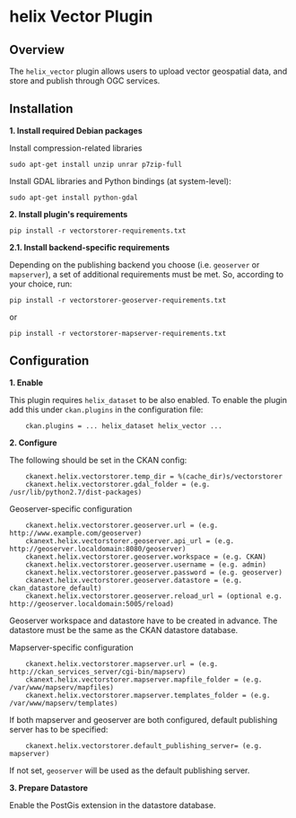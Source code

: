 helix Vector Plugin
==========================


Overview
--------

The `helix_vector` plugin allows users to upload vector geospatial data, and store and publish through OGC services.


Installation
------------

**1.  Install required Debian packages**

Install compression-related libraries

    sudo apt-get install unzip unrar p7zip-full

Install GDAL libraries and Python bindings (at system-level):

    sudo apt-get install python-gdal   

**2.  Install plugin's requirements**

    pip install -r vectorstorer-requirements.txt

**2.1.  Install backend-specific requirements**

Depending on the publishing backend you choose (i.e. `geoserver` or `mapserver`), a set of additional
requirements must be met. So, according to your choice, run:

    pip install -r vectorstorer-geoserver-requirements.txt

or 

    pip install -r vectorstorer-mapserver-requirements.txt


Configuration
-------------

**1.  Enable**

  This plugin requires `helix_dataset` to be also enabled. To enable the plugin add this under `ckan.plugins` in the configuration file:
 
        ckan.plugins = ... helix_dataset helix_vector ...

    
**2.  Configure**

  The following should be set in the CKAN config:

        ckanext.helix.vectorstorer.temp_dir = %(cache_dir)s/vectorstorer
        ckanext.helix.vectorstorer.gdal_folder = (e.g. /usr/lib/python2.7/dist-packages)

Geoserver-specific configuration

        ckanext.helix.vectorstorer.geoserver.url = (e.g. http://www.example.com/geoserver)
        ckanext.helix.vectorstorer.geoserver.api_url = (e.g. http://geoserver.localdomain:8080/geoserver)
        ckanext.helix.vectorstorer.geoserver.workspace = (e.g. CKAN)
        ckanext.helix.vectorstorer.geoserver.username = (e.g. admin)
        ckanext.helix.vectorstorer.geoserver.password = (e.g. geoserver)
        ckanext.helix.vectorstorer.geoserver.datastore = (e.g. ckan_datastore_default)
        ckanext.helix.vectorstorer.geoserver.reload_url = (optional e.g. http://geoserver.localdomain:5005/reload)

Geoserver workspace and datastore have to be created in advance. The datastore must be the same as the CKAN datastore database.

Mapserver-specific configuration

        ckanext.helix.vectorstorer.mapserver.url = (e.g. http://ckan_services_server/cgi-bin/mapserv)
        ckanext.helix.vectorstorer.mapserver.mapfile_folder = (e.g. /var/www/mapserv/mapfiles)
        ckanext.helix.vectorstorer.mapserver.templates_folder = (e.g. /var/www/mapserv/templates)
    
If both mapserver and geoserver are both configured, default publishing server has to be specified:

        ckanext.helix.vectorstorer.default_publishing_server= (e.g. mapserver)
    
If not set, `geoserver` will be used as the default publishing server.

**3.  Prepare Datastore**

  Enable the PostGis extension in the datastore database.

